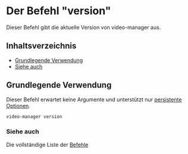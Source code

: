 # Der Befehl "version"

Dieser Befehl gibt die aktuelle Version von video-manager aus.

## Inhaltsverzeichnis

<!--toc:start-->
- [Grundlegende Verwendung](#grundlegende-verwendung)
- [Siehe auch](#siehe-auch)
<!--toc:end-->

## Grundlegende Verwendung

Dieser Befehl erwartet keine Argumente und unterstützt nur [persistente Optionen](./index.md#persistente-optionen).

```sh
video-manager version
```

### Siehe auch

Die vollständige Liste der [Befehle](./index.md)